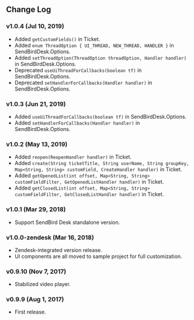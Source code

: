 ## Change Log

### v1.0.4 (Jul 10, 2019)
* Added `getCustomFields()` in Ticket.
* Added `enum ThreadOption { UI_THREAD, NEW_THREAD, HANDLER }` in SendBirdDesk.Options.
* Added `setThreadOption(ThreadOption threadOption, Handler handler)` in SendBirdDesk.Options.
* Deprecated `useUiThreadForCallbacks(boolean tf)` in SendBirdDesk.Options.
* Deprecated `setHandlerForCallbacks(Handler handler)` in SendBirdDesk.Options.

### v1.0.3 (Jun 21, 2019)
* Added `useUiThreadForCallbacks(boolean tf)` in SendBirdDesk.Options.
* Added `setHandlerForCallbacks(Handler handler)` in SendBirdDesk.Options.

### v1.0.2 (May 13, 2019)
* Added `reopen(ReopenHandler handler)` in Ticket.
* Added `create(String ticketTitle, String userName, String groupKey, Map<String, String> customField, CreateHandler handler)` in Ticket.
* Added `getOpenedList(int offset, Map<String, String> customFieldFilter, GetOpenedListHandler handler)` in Ticket.
* Added `getClosedList(int offset, Map<String, String> customFieldFilter, GetClosedListHandler handler)` in Ticket.

### v1.0.1 (Mar 29, 2018)
* Support SendBird Desk standalone version.

### v1.0.0-zendesk (Mar 16, 2018)
* Zendesk-integrated version release.
* UI components are all moved to sample project for full customization.

### v0.9.10 (Nov 7, 2017)
* Stabilized video player.

### v0.9.9 (Aug 1, 2017)
* First release.
